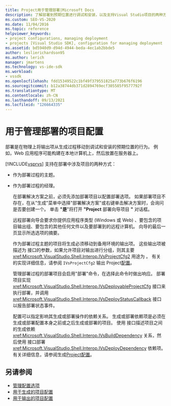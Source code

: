 ```yaml
---
title: Project用于管理部署|Microsoft Docs
description: 了解部署到预期位置进行调试和安装，以及支持Visual Studio项目的两种方法。
ms.custom: SEO-VS-2020
ms.date: 11/04/2016
ms.topic: reference
helpviewer_keywords:
- project configurations, managing deployment
- projects [Visual Studio SDK], configuration for managing deployment
ms.assetid: bd5940d9-d94d-4944-beda-4ec1ab2bbde5
author: leslierichardson95
ms.author: lerich
manager: jmartens
ms.technology: vs-ide-sdk
ms.workload:
- vssdk
ms.openlocfilehash: fdd15349522c1bf49f379551825a773b676f6196
ms.sourcegitcommit: b12a38744db371d2894769ecf305585f9577792f
ms.translationtype: MT
ms.contentlocale: zh-CN
ms.lasthandoff: 09/13/2021
ms.locfileid: "126664335"
---
```

# <a name="project-configuration-for-managing-deployment"></a>用于管理部署的项目配置
部署是在物理上将输出项从生成过程移动到调试和安装的预期位置的行为。 例如，Web 应用程序可能构建在本地计算机上，然后放置在服务器上。

 [!INCLUDE[vsprvs](../../code-quality/includes/vsprvs_md.md)] 支持在部署中涉及项目的两种方式：

- 作为部署过程的主题。

- 作为部署过程的经理。

  在部署解决方案之前，必须先添加部署项目以配置部署选项。 如果部署项目不存在，在从"生成"菜单中选择"部署解决方案"或右键单击解决方案时，会询问是否要创建一个。 单击 **"是**"将打开 **"Project** 部署向导项目 **"** 对话框。

  远程部署向导会要求你提供应用程序类型 (Windows 或 Web) 、要包含的项目输出组、要包含的其他任何文件以及要部署到的远程计算机。 向导的最后一页显示所选选项的摘要。

  作为部署过程主题的项目将生成必须移动到备用环境的输出项。 这些输出项被描述为 接口的参数，如果允许项目对输出进行分组，则其主要 <xref:Microsoft.VisualStudio.Shell.Interop.IVsProjectCfg2> 用途为 。 有关 的实现详细信息，请参阅 `IVsProjectCfg2` 输出 Project[配置](../../extensibility/internals/project-configuration-for-output.md)。

  管理部署过程的部署项目会启用"部署"命令，在选择此命令时做出响应。 部署项目实现 <xref:Microsoft.VisualStudio.Shell.Interop.IVsDeployableProjectCfg> 接口来执行部署，并调用 <xref:Microsoft.VisualStudio.Shell.Interop.IVsDeployStatusCallback> 接口以报告部署状态事件。

  配置可以指定影响其生成或部署操作的依赖关系。 生成或部署依赖项是必须在生成或部署配置本身之前或之后生成或部署的项目。 使用 接口描述项目之间的生成依赖 <xref:Microsoft.VisualStudio.Shell.Interop.IVsBuildDependency> 关系，然后使用 接口部署 <xref:Microsoft.VisualStudio.Shell.Interop.IVsDeployDependency> 依赖项。 有关详细信息，请参阅生成[Project配置](../../extensibility/internals/project-configuration-for-building.md)。

## <a name="see-also"></a>另请参阅
- [管理配置选项](../../extensibility/internals/managing-configuration-options.md)
- [用于生成的项目配置](../../extensibility/internals/project-configuration-for-building.md)
- [用于输出的项目配置](../../extensibility/internals/project-configuration-for-output.md)
